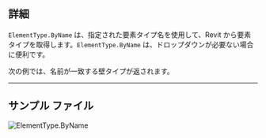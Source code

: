 ## 詳細
`ElementType.ByName` は、指定された要素タイプ名を使用して、Revit から要素タイプを取得します。`ElementType.ByName` は、ドロップダウンが必要ない場合に便利です。

次の例では、名前が一致する壁タイプが返されます。
___
## サンプル ファイル

![ElementType.ByName](./Revit.Elements.ElementType.ByName_img.jpg)
